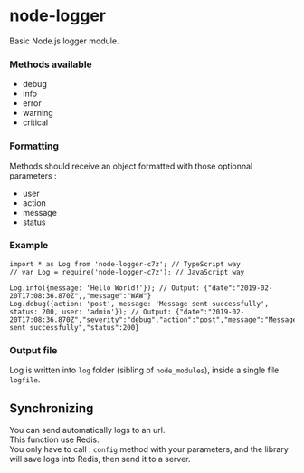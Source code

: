 # node-logger

Basic Node.js logger module.

### Methods available

- debug
- info
- error
- warning
- critical

### Formatting

Methods should receive an object formatted with those optionnal parameters :

- user
- action
- message
- status

### Example

```
import * as Log from 'node-logger-c7z'; // TypeScript way
// var Log = require('node-logger-c7z'); // JavaScript way

Log.info({message: 'Hello World!'}); // Output: {"date":"2019-02-20T17:08:36.870Z",,"message":"WAW"}
Log.debug({action: 'post', message: 'Message sent successfully', status: 200, user: 'admin'}); // Output: {"date":"2019-02-20T17:08:36.870Z","severity":"debug","action":"post","message":"Message sent successfully","status":200}
```

### Output file

Log is written into `log` folder (sibling of `node_modules`), inside a single file `logfile`.  

## Synchronizing

You can send automatically logs to an url.  
This function use Redis.  
You only have to call : `config` method with your parameters, and the library will save logs into Redis, then send it to a server.
